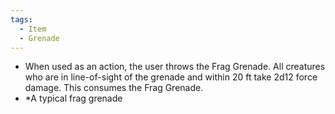 ```yaml
---
tags:
  - Item
  - Grenade
---
```

- When used as an action, the user throws the Frag Grenade. All creatures who are in line-of-sight of the grenade and within 20 ft take 2d12 force damage. This consumes the Frag Grenade.
- *A typical frag grenade